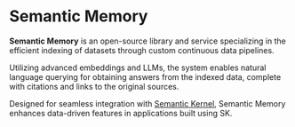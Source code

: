 # Semantic Memory

**Semantic Memory** is an open-source library and service specializing in the
efficient indexing of datasets through custom continuous data pipelines.

Utilizing advanced embeddings and LLMs, the system enables natural language
querying for obtaining answers from the indexed data, complete with citations
and links to the original sources.

Designed for seamless integration with
[Semantic Kernel](https://github.com/microsoft/semantic-kernel),
Semantic Memory enhances data-driven features in applications built using SK.
